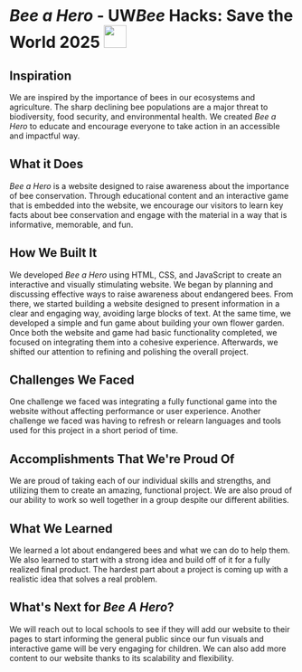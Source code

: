 # *Bee a Hero* - UW*Bee* Hacks: Save the World 2025 <img src="https://github.com/user-attachments/assets/24f0d6ce-ddda-49b7-bea2-1afa006daffd" height=40 width=auto>

## Inspiration
We are inspired by the importance of bees in our ecosystems and agriculture. The sharp declining bee populations are a major threat to biodiversity, food security, and environmental health. We created *Bee a Hero* to educate and encourage everyone to take action in an accessible and impactful way.

## What it Does
*Bee a Hero* is a website designed to raise awareness about the importance of bee conservation. Through educational content and an interactive game that is embedded into the website, we encourage our visitors to learn key facts about bee conservation and engage with the material in a way that is informative, memorable, and fun.

## How We Built It
We developed *Bee a Hero* using HTML, CSS, and JavaScript to create an interactive and visually stimulating website. We began by planning and discussing effective ways to raise awareness about endangered bees. From there, we started building a website designed to present information in a clear and engaging way, avoiding large blocks of text. At the same time, we developed a simple and fun game about building your own flower garden. Once both the website and game had basic functionality completed, we focused on integrating them into a cohesive experience. Afterwards, we shifted our attention to refining and polishing the overall project.

## Challenges We Faced
One challenge we faced was integrating a fully functional game into the website without affecting performance or user experience. Another challenge we faced was having to refresh or relearn languages and tools used for this project in a short period of time. 

## Accomplishments That We're Proud Of
We are proud of taking each of our individual skills and strengths, and utilizing them to create an amazing, functional project. We are also proud of our ability to work so well together in a group despite our different abilities.

## What We Learned
We learned a lot about endangered bees and what we can do to help them. We also learned to start with a strong idea and build off of it for a fully realized final product. The hardest part about a project is coming up with a realistic idea that solves a real problem.

## What's Next for *Bee A Hero*?
We will reach out to local schools to see if they will add our website to their pages to start informing the general public since our fun visuals and interactive game will be very engaging for children. We can also add more content to our website thanks to its scalability and flexibility.
